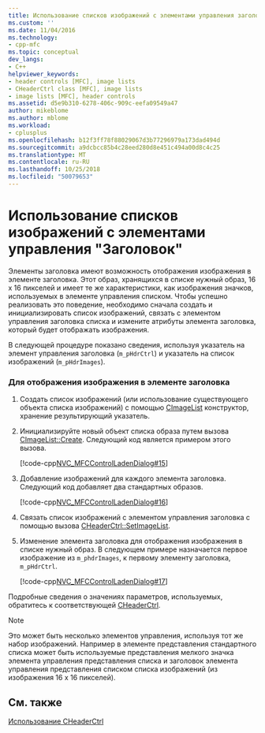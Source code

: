 ```yaml
---
title: Использование списков изображений с элементами управления заголовка | Документация Майкрософт
ms.custom: ''
ms.date: 11/04/2016
ms.technology:
- cpp-mfc
ms.topic: conceptual
dev_langs:
- C++
helpviewer_keywords:
- header controls [MFC], image lists
- CHeaderCtrl class [MFC], image lists
- image lists [MFC], header controls
ms.assetid: d5e9b310-6278-406c-909c-eefa09549a47
author: mikeblome
ms.author: mblome
ms.workload:
- cplusplus
ms.openlocfilehash: b12f3ff78f88029067d3b77296979a173dad494d
ms.sourcegitcommit: a9dcbcc85b4c28eed280d8e451c494a00d8c4c25
ms.translationtype: MT
ms.contentlocale: ru-RU
ms.lasthandoff: 10/25/2018
ms.locfileid: "50079653"
---
```

# <a name="using-image-lists-with-header-controls"></a>Использование списков изображений с элементами управления "Заголовок"

Элементы заголовка имеют возможность отображения изображения в элементе заголовка. Этот образ, хранящихся в списке нужный образ, 16 x 16 пикселей и имеет те же характеристики, как изображения значков, используемых в элементе управления списком. Чтобы успешно реализовать это поведение, необходимо сначала создать и инициализировать список изображений, связать с элементом управления заголовка списка и измените атрибуты элемента заголовка, который будет отображать изображения.

В следующей процедуре показано сведения, используя указатель на элемент управления заголовка (`m_pHdrCtrl`) и указатель на список изображений (`m_pHdrImages`).

### <a name="to-display-an-image-in-a-header-item"></a>Для отображения изображения в элементе заголовка

1. Создать список изображений (или использование существующего объекта списка изображений) с помощью [CImageList](../mfc/reference/cimagelist-class.md) конструктор, хранение результирующий указатель.

1. Инициализируйте новый объект списка образа путем вызова [CImageList::Create](../mfc/reference/cimagelist-class.md#create). Следующий код является примером этого вызова.

   [!code-cpp[NVC_MFCControlLadenDialog#15](../mfc/codesnippet/cpp/using-image-lists-with-header-controls_1.cpp)]

1. Добавление изображений для каждого элемента заголовка. Следующий код добавляет два стандартных образов.

   [!code-cpp[NVC_MFCControlLadenDialog#16](../mfc/codesnippet/cpp/using-image-lists-with-header-controls_2.cpp)]

1. Связать список изображений с элементом управления заголовка с помощью вызова [CHeaderCtrl::SetImageList](../mfc/reference/cheaderctrl-class.md#setimagelist).

1. Изменение элемента заголовка для отображения изображения в списке нужный образ. В следующем примере назначается первое изображение из `m_phdrImages`, к первому элементу заголовка, `m_pHdrCtrl`.

   [!code-cpp[NVC_MFCControlLadenDialog#17](../mfc/codesnippet/cpp/using-image-lists-with-header-controls_3.cpp)]

Подробные сведения о значениях параметров, используемых, обратитесь к соответствующей [CHeaderCtrl](../mfc/reference/cheaderctrl-class.md).

> [!NOTE]
>  Это может быть несколько элементов управления, используя тот же набор изображений. Например в элементе представления стандартного списка может быть используемые представления мелкого значка элемента управления представления списка и заголовок элемента управления представления списком списка изображений (из изображения 16 x 16 пикселей).

## <a name="see-also"></a>См. также

[Использование CHeaderCtrl](../mfc/using-cheaderctrl.md)

